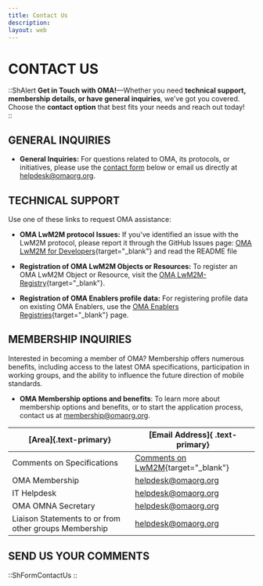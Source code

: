 ```yaml
---
title: Contact Us
description:
layout: web
---
```


# CONTACT US

::ShAlert
**Get in Touch with OMA!**—Whether you need **technical support, membership details, or have general inquiries**, we’ve got you covered. Choose the **contact option** that best fits your needs and reach out today!  
::

## GENERAL INQUIRIES
* **General Inquiries:** For questions related to OMA, its protocols, or initiatives, please use the [contact form](#send-us-your-comments) below or email us directly at [helpdesk@omaorg.org](mailto:helpdesk@omaorg.org).

## TECHNICAL SUPPORT
Use one of these links to request OMA assistance:

* **OMA LwM2M protocol Issues:** If you've identified an issue with the LwM2M protocol, please report it through the GitHub Issues page: [OMA LwM2M for Developers](https://github.com/OpenMobileAlliance/OMA_LwM2M_for_Developers/issues){target="_blank"} and read the README file


* **Registration of OMA LwM2M Objects or Resources:** To register an OMA LwM2M Object or Resource, visit the [OMA LwM2M-Registry](https://github.com/OpenMobileAlliance/lwm2m-registry/blob/prod/README.md){target="_blank"}. 

* **Registration of OMA Enablers profile data:** For registering profile data on existing OMA Enablers, use the [OMA Enablers Registries](/specifications/registries/enabler_registries){target="_blank"} page.

## MEMBERSHIP INQUIRIES
Interested in becoming a member of OMA? Membership offers numerous benefits, including access to the latest OMA specifications, participation in working groups, and the ability to influence the future direction of mobile standards. 

* **OMA Membership options and benefits**: To learn more about membership options and benefits, or to start the application process, contact us at [membership@omaorg.org](mailto:membership@omaorg.org).


| [Area]{.text-primary} | [Email Address]{ .text-primary} |
| --- | --- |
| Comments on Specifications | [Comments on LwM2M](https://github.com/OpenMobileAlliance/OMA_LwM2M_for_Developers/issues){target="_blank"} |
| OMA Membership | <helpdesk@omaorg.org> |
| IT Helpdesk | <helpdesk@omaorg.org> |
| OMA OMNA Secretary | <helpdesk@omaorg.org> |
| Liaison Statements to or from other groups Membership | <helpdesk@omaorg.org> |

## SEND US YOUR COMMENTS

::ShFormContactUs
::
